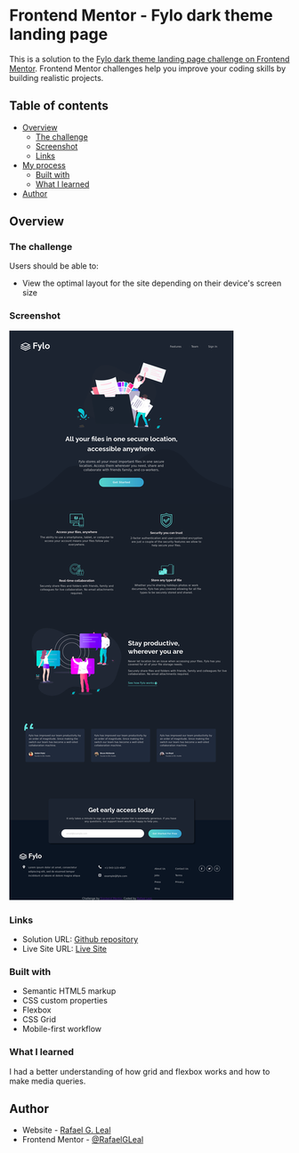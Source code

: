 # Frontend Mentor - Fylo dark theme landing page

This is a solution to the [Fylo dark theme landing page challenge on Frontend Mentor](https://www.frontendmentor.io/challenges/fylo-dark-theme-landing-page-5ca5f2d21e82137ec91a50fd). Frontend Mentor challenges help you improve your coding skills by building realistic projects. 

## Table of contents

- [Overview](#overview)
  - [The challenge](#the-challenge)
  - [Screenshot](#screenshot)
  - [Links](#links)
- [My process](#my-process)
  - [Built with](#built-with)
  - [What I learned](#what-i-learned)
- [Author](#author)

## Overview

### The challenge

Users should be able to:

- View the optimal layout for the site depending on their device's screen size

### Screenshot

![](./screenshot.png)

### Links

- Solution URL: [Github repository](https://rafaelgleal.github.io/Fylo-Dark-Theme/)
- Live Site URL: [Live Site](https://rafaelgleal.github.io/Fylo-Dark-Theme/)

### Built with

- Semantic HTML5 markup
- CSS custom properties
- Flexbox
- CSS Grid
- Mobile-first workflow

### What I learned

I had a better understanding of how grid and flexbox works and how to make media queries. 

## Author

- Website - [Rafael G. Leal](https://github.com/RafaelGLeal)
- Frontend Mentor - [@RafaelGLeal](https://www.frontendmentor.io/profile/RafaelGLeal)
